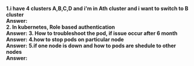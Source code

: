 **1.i have 4 clusters A,B,C,D and i'm in Ath cluster and i want to switch to B cluster  
Answer:**   
**2. In kubernetes, Role based authentication    
Answer:** 
**3. How to troubleshoot the pod, if issue occur after 6 month    
Answer:** 
**4.how to stop pods on particular node    
Answer:** 
**5.if one node is down and how to pods are shedule to other nodes    
Answer:** 
